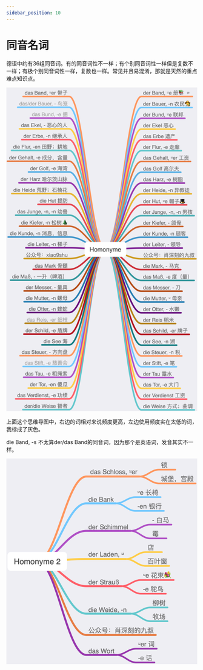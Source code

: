 ```yaml
---
sidebar_position: 10
---
```


# 同音名词

德语中约有36组同音词。有的同音词性不一样；有个别同音词性一样但是复数不一样；有极个别同音词性一样，复数也一样。常见并且易混淆，那就是天然的重点难点知识点。

![](./img/同音名词-1.png)

上面这个思维导图中，右边的词相对来说频度更高，左边使用频度实在太低的词，我标成了灰色。

die Band, -s 不太算der/das Band的同音词，因为那个是英语词，发音其实不一样。

![](./img/同音名词-2.png)